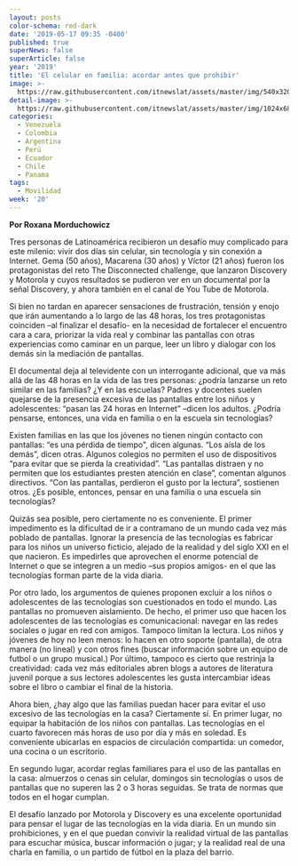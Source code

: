 ```yaml
---
layout: posts
color-schema: red-dark
date: '2019-05-17 09:35 -0400'
published: true
superNews: false
superArticle: false
year: '2019'
title: 'El celular en familia: acordar antes que prohibir'
image: >-
  https://raw.githubusercontent.com/itnewslat/assets/master/img/540x320/Familia-Celular-p.jpg
detail-image: >-
  https://raw.githubusercontent.com/itnewslat/assets/master/img/1024x680/Familia-Celular-g.jpg
categories:
  - Venezuela
  - Colombia
  - Argentina
  - Perú
  - Ecuador
  - Chile
  - Panama
tags:
  - Movilidad
week: '20'
---
```

**Por Roxana Morduchowicz**

Tres personas de Latinoamérica recibieron un desafío muy complicado para este milenio: vivir dos días sin celular, sin tecnología y sin conexión a Internet.  Gema (50 años), Macarena (30 años) y Víctor (21 años) fueron los protagonistas del reto The Disconnected challenge, que lanzaron Discovery y Motorola y cuyos resultados se pudieron ver en un documental por la señal Discovery, y ahora también en el canal de You Tube de Motorola. 
 
Si bien no tardan en aparecer sensaciones de frustración, tensión y enojo que irán aumentando a lo largo de las 48 horas, los tres protagonistas coinciden –al finalizar el desafío- en la necesidad de fortalecer el encuentro cara a cara, priorizar la vida real y combinar las pantallas con otras experiencias como caminar en un parque, leer un libro y dialogar con los demás sin la mediación de pantallas.  

El documental deja al televidente con un interrogante adicional, que va más allá de las 48 horas en la vida de las tres personas: ¿podría lanzarse un reto similar en las familias? ¿Y en las escuelas? Padres y docentes suelen quejarse de la presencia excesiva de las pantallas entre los niños y adolescentes: “pasan las 24 horas en Internet” –dicen los adultos. ¿Podría pensarse, entonces, una vida en familia o en la escuela sin tecnologías?

Existen familias en las que los jóvenes no tienen ningún contacto con pantallas: “es una pérdida de tiempo", dicen algunas. “Los aísla de los demás”, dicen otras. Algunos colegios no permiten el uso de dispositivos “para evitar que se pierda la creatividad”. “Las pantallas distraen y no permiten que los estudiantes presten atención en clase”, comentan algunos directivos. “Con las pantallas, perdieron el gusto por la lectura”, sostienen otros. ¿Es posible, entonces, pensar en una familia o una escuela sin tecnologías?

Quizás sea posible, pero ciertamente no es conveniente. El primer impedimento es la dificultad de ir a contramano de un mundo cada vez más poblado de pantallas. Ignorar la presencia de las tecnologías es fabricar para los niños un universo ficticio, alejado de la realidad y del siglo XXI en el que nacieron.  Es impedirles que aprovechen el enorme potencial de Internet o que se integren a un medio –sus propios amigos- en el que las tecnologías forman parte de la vida diaria.  

Por otro lado, los argumentos de quienes proponen excluir a los niños o adolescentes de las tecnologías son cuestionados en todo el mundo. Las pantallas no promueven aislamiento. De hecho, el primer uso que hacen los adolescentes de las tecnologías es comunicacional: navegar en las redes sociales o jugar en red con amigos. Tampoco limitan la lectura. Los niños y jóvenes de hoy no leen menos: lo hacen en otro soporte (pantalla), de otra manera (no lineal) y con otros fines (buscar información sobre un equipo de futbol o un grupo musical.) Por último, tampoco es cierto que restrinja la creatividad: cada vez más editoriales abren blogs a autores de literatura juvenil porque a sus lectores adolescentes les gusta intercambiar ideas sobre el libro o cambiar el final de la historia. 

Ahora bien, ¿hay algo que las familias puedan hacer para evitar el uso excesivo de las tecnologías en la casa? Ciertamente sí. En primer lugar, no equipar la habitación de los niños con pantallas. Las tecnologías en el cuarto favorecen más horas de uso por día y más en soledad. Es conveniente ubicarlas en espacios de circulación compartida: un comedor, una cocina o un escritorio.

En segundo lugar, acordar reglas familiares para el uso de las pantallas en la casa: almuerzos o cenas sin celular, domingos sin tecnologías o usos de pantallas que no superen las 2 o 3 horas seguidas. Se trata de normas que todos en el hogar cumplan.

El desafío lanzado por Motorola y Discovery es una excelente oportunidad para pensar el lugar de las tecnologías en la vida diaria. En un mundo sin prohibiciones, y en el que puedan convivir la realidad virtual de las pantallas para escuchar música, buscar información o jugar; y la realidad real de una charla en familia, o un partido de fútbol en la plaza del barrio.